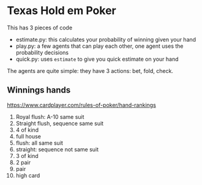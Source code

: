 
# Texas Hold em Poker

This has 3 pieces of code
- estimate.py: this calculates your probability of winning given your hand
- play.py: a few agents that can play each other, one agent uses the probability decisions
- quick.py: uses `estimate` to give you quick estimate on your hand

The agents are quite simple: they have 3 actions: bet, fold, check.

## Winnings hands

https://www.cardplayer.com/rules-of-poker/hand-rankings

1. Royal flush: A-10 same suit
2. Straight flush, sequence same suit
3. 4 of kind
4. full house
5. flush: all same suit
6. straight: sequence not same suit
7. 3 of kind
8. 2 pair
9. pair
10. high card

